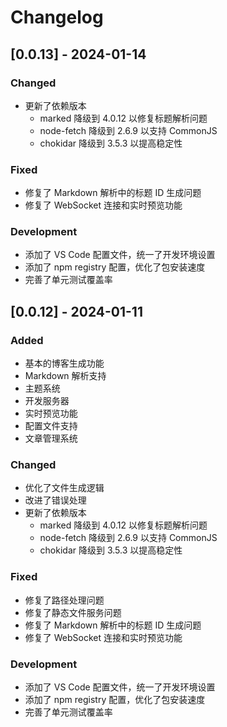 # Changelog

## [0.0.13] - 2024-01-14

### Changed
- 更新了依赖版本
  - marked 降级到 4.0.12 以修复标题解析问题
  - node-fetch 降级到 2.6.9 以支持 CommonJS
  - chokidar 降级到 3.5.3 以提高稳定性

### Fixed
- 修复了 Markdown 解析中的标题 ID 生成问题
- 修复了 WebSocket 连接和实时预览功能

### Development
- 添加了 VS Code 配置文件，统一了开发环境设置
- 添加了 npm registry 配置，优化了包安装速度
- 完善了单元测试覆盖率

## [0.0.12] - 2024-01-11

### Added
- 基本的博客生成功能
- Markdown 解析支持
- 主题系统
- 开发服务器
- 实时预览功能
- 配置文件支持
- 文章管理系统

### Changed
- 优化了文件生成逻辑
- 改进了错误处理
- 更新了依赖版本
  - marked 降级到 4.0.12 以修复标题解析问题
  - node-fetch 降级到 2.6.9 以支持 CommonJS
  - chokidar 降级到 3.5.3 以提高稳定性

### Fixed
- 修复了路径处理问题
- 修复了静态文件服务问题
- 修复了 Markdown 解析中的标题 ID 生成问题
- 修复了 WebSocket 连接和实时预览功能

### Development
- 添加了 VS Code 配置文件，统一了开发环境设置
- 添加了 npm registry 配置，优化了包安装速度
- 完善了单元测试覆盖率
